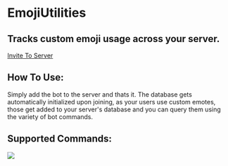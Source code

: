 # EmojiUtilities
## Tracks custom emoji usage across your server.
[Invite To Server](https://discord.com/oauth2/authorize?client_id=757326308547100712&permissions=93248&scope=bot%20applications.commands)

## How To Use:
Simply add the bot to the server and thats it. The database gets automatically initialized upon joining, as your users use custom emotes, those get added to your server's database and you can query them using the variety of bot commands.

## Supported Commands:
![](https://i.imgur.com/eg2vGd3.png)
